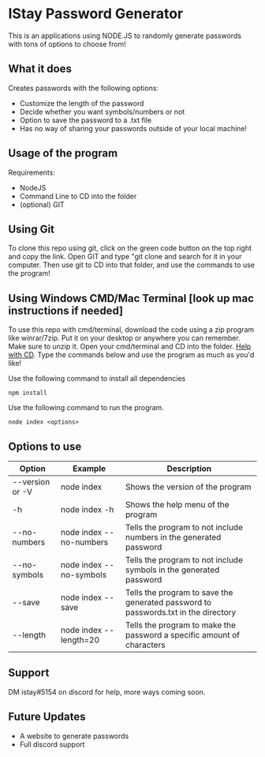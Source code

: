 # IStay Password Generator

This is an applications using NODE.JS to randomly generate passwords with tons of options to choose from!

## What it does

Creates passwords with the following options:

- Customize the length of the password
- Decide whether you want symbols/numbers or not 
- Option to save the password to a .txt file
- Has no way of sharing your passwords outside of your local machine!


## Usage of the program

Requirements:

- NodeJS 
- Command Line to CD into the folder
- (optional) GIT

## Using Git

To clone this repo using git, click on the green code button on the top right and copy the link. Open GIT and type "git clone <repo link> and search for it in your computer. Then use git to CD into that folder, and use the commands to use the program!

## Using Windows CMD/Mac Terminal [look up mac instructions if needed]

To use this repo with cmd/terminal, download the code using a zip program like winrar/7zip. Put it on your desktop or anywhere you can remember. Make sure to unzip it. Open your cmd/terminal and CD into the folder. [Help with CD](https://smallbusiness.chron.com/previous-directory-mac-terminal-49989.html). Type the commands below and use the program as much as you'd like!

Use the following command to install all dependencies
```
npm install
```

Use the following command to run the program.

```
node index <options> 
```

## Options to use



|       Option              |          Example        |                            Description                                             | 
| ------------------------  | ----------------------- | ---------------------------------------------------------------------------------- |
| --version or -V           | node index              | Shows the version of the program                                                   |               
| -h                        | node index -h           | Shows the help menu of the program                                                 |                       
| --no-numbers              | node index --no-numbers | Tells the program to not include numbers in the generated password                 |
| --no-symbols              | node index --no-symbols | Tells the program to not include symbols in the generated password                 |
| --save                    | node index --save       | Tells the program to save the generated password to passwords.txt in the directory |
| --length                  | node index --length=20  | Tells the program to make the password a specific amount of characters             |
  
## Support

DM istay#5154 on discord for help, more ways coming soon.
  
## Future Updates

- A website to generate passwords
- Full discord support

